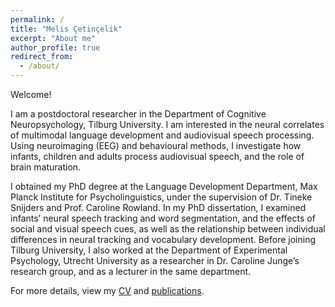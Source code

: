 ```yaml
---
permalink: /
title: "Melis Çetinçelik"
excerpt: "About me"
author_profile: true
redirect_from: 
  - /about/
---
```


Welcome!

I am a postdoctoral researcher in the Department of Cognitive Neuropsychology, Tilburg University. I am interested in the neural correlates of multimodal language development and audiovisual speech processing. Using neuroimaging (EEG) and behavioural methods, I investigate how infants, children and adults process audiovisual speech, and the role of brain maturation.

I obtained my PhD degree at the Language Development Department, Max Planck Institute for Psycholinguistics, under the supervision of Dr. Tineke Snijders and Prof. Caroline Rowland. In my PhD dissertation, I examined infants’ neural speech tracking and word segmentation, and the effects of social and visual speech cues, as well as the relationship between individual differences in neural tracking and vocabulary development. Before joining Tilburg University, I also worked at the Department of Experimental Psychology, Utrecht University as a researcher in Dr. Caroline Junge’s research group, and as a lecturer in the same department.

For more details, view my [CV](files/CV_MelisCetincelik.pdf) and [publications](publications).

